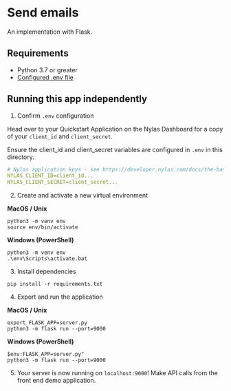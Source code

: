 # Send emails

An implementation with Flask.

## Requirements

- Python 3.7 or greater
- [Configured .env file](../../../../README.md)

## Running this app independently

1. Confirm `.env` configuration

Head over to your Quickstart Application on the Nylas Dashboard for a copy of your `client_id` and `client_secret`.

Ensure the client_id and client_secret variables are configured in `.env` in this directory.

```yaml
# Nylas application keys - see https://developer.nylas.com/docs/the-basics/authentication/authorizing-api-requests/#sdk-authentication
NYLAS_CLIENT_ID=client_id...
NYLAS_CLIENT_SECRET=client_secret...
```

2. Create and activate a new virtual environment

**MacOS / Unix**

```
python3 -m venv env
source env/bin/activate
```

**Windows (PowerShell)**

```
python3 -m venv env
.\env\Scripts\activate.bat
```

3. Install dependencies

```
pip install -r requirements.txt
```

4. Export and run the application

**MacOS / Unix**

```
export FLASK_APP=server.py
python3 -m flask run --port=9000
```

**Windows (PowerShell)**

```
$env:FLASK_APP=server.py"
python3 -m flask run --port=9000
```

5. Your server is now running on `localhost:9000`! Make API calls from the front end demo application.
